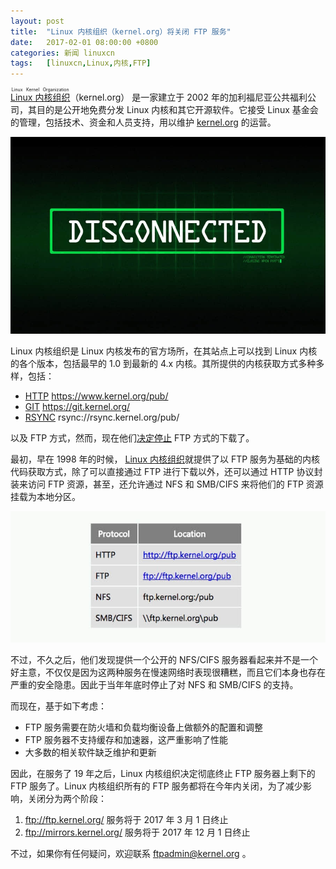 ```yaml
---
layout: post
title:	"Linux 内核组织（kernel.org）将关闭 FTP 服务"
date:	2017-02-01 08:00:00 +0800 
categories:	新闻 linuxcn 
tags:	[linuxcn,Linux,内核,FTP]
---
```



<ruby> <a href="https://www.kernel.org/">  Linux 内核组织 </a> <rp>  （ </rp> <rt>  Linux Kernel Organization </rt> <rp>  ） </rp></ruby>（kernel.org） 是一家建立于 2002 年的加利福尼亚公共福利公司，其目的是公开地免费分发 Linux 内核和其它开源软件。它接受 Linux 基金会的管理，包括技术、资金和人员支持，用以维护 [kernel.org](https://www.kernel.org/) 的运营。


![](/Asserts/Images/album/201701/31/230456loylh656v67oa1aa.jpg)


Linux 内核组织是 Linux 内核发布的官方场所，在其站点上可以找到 Linux 内核的各个版本，包括最早的 1.0 到最新的 4.x 内核。其所提供的内核获取方式多种多样，包括：


* [HTTP](https://www.ietf.org/rfc/rfc2616.txt) <https://www.kernel.org/pub/>
* [GIT](https://git-scm.com/) <https://git.kernel.org/>
* [RSYNC](https://rsync.samba.org/) rsync://rsync.kernel.org/pub/


以及 FTP 方式，然而，现在他们[决定停止](https://kernel.org/shutting-down-ftp-services.html) FTP 方式的下载了。


最初，早在 1998 年的时候， [Linux 内核组织](http://kernel.org/)就提供了以 FTP 服务为基础的内核代码获取方式，除了可以直接通过 FTP 进行下载以外，还可以通过 HTTP 协议封装来访问 FTP 资源，甚至，还允许通过 NFS 和 SMB/CIFS 来将他们的 FTP 资源挂载为本地分区。


![](/Asserts/Images/album/201701/31/223911knuau6uz7u4i08k4.jpg)


不过，不久之后，他们发现提供一个公开的 NFS/CIFS 服务器看起来并不是一个好主意，不仅仅是因为这两种服务在慢速网络时表现很糟糕，而且它们本身也存在严重的安全隐患。因此于当年年底时停止了对 NFS 和 SMB/CIFS 的支持。


而现在，基于如下考虑：


* FTP 服务需要在防火墙和负载均衡设备上做额外的配置和调整
* FTP 服务器不支持缓存和加速器，这严重影响了性能
* 大多数的相关软件缺乏维护和更新


因此，在服务了 19 年之后，Linux 内核组织决定彻底终止 FTP 服务器上剩下的 FTP 服务了。Linux 内核组织所有的 FTP 服务都将在今年内关闭，为了减少影响，关闭分为两个阶段：


1. <ftp://ftp.kernel.org/> 服务将于 2017 年 3 月 1 日终止
2. <ftp://mirrors.kernel.org/> 服务将于 2017 年 12 月 1 日终止


不过，如果你有任何疑问，欢迎联系 [ftpadmin@kernel.org](mailto:ftpadmin@kernel.org) 。
